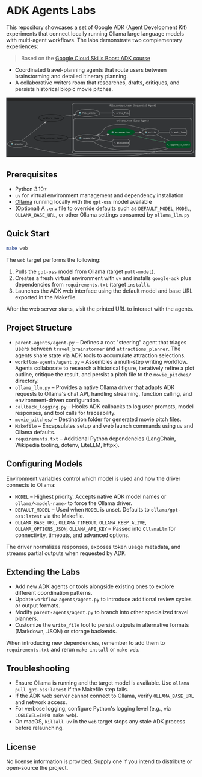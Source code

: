 # ADK Agents Labs

This repository showcases a set of Google ADK (Agent Development Kit) experiments that connect locally running Ollama large language models with multi-agent workflows. The labs demonstrate two complementary experiences:

> Based on the [Google Cloud Skills Boost ADK course](https://www.cloudskillsboost.google/course_templates/1382/labs/module_name)

- Coordinated travel-planning agents that route users between brainstorming and detailed itinerary planning.
- A collaborative writers room that researches, drafts, critiques, and persists historical biopic movie pitches.

![System Flow](images/flow.png)

## Prerequisites

- Python 3.10+
- `uv` for virtual environment management and dependency installation
- [Ollama](https://ollama.com/) running locally with the `gpt-oss` model available
- (Optional) A `.env` file to override defaults such as `DEFAULT_MODEL`, `MODEL`, `OLLAMA_BASE_URL`, or other Ollama settings consumed by `ollama_llm.py`


## Quick Start

```bash
make web
```

The `web` target performs the following:

1. Pulls the `gpt-oss` model from Ollama (target `pull-model`).
2. Creates a fresh virtual environment with `uv` and installs `google-adk` plus dependencies from `requirements.txt` (target `install`).
3. Launches the ADK web interface using the default model and base URL exported in the Makefile.

After the web server starts, visit the printed URL to interact with the agents.


## Project Structure

- `parent-agents/agent.py` – Defines a root "steering" agent that triages users between `travel_brainstormer` and `attractions_planner`. The agents share state via ADK tools to accumulate attraction selections.
- `workflow-agents/agent.py` – Assembles a multi-step writing workflow. Agents collaborate to research a historical figure, iteratively refine a plot outline, critique the result, and persist a pitch file to the `movie_pitches/` directory.
- `ollama_llm.py` – Provides a native Ollama driver that adapts ADK requests to Ollama's chat API, handling streaming, function calling, and environment-driven configuration.
- `callback_logging.py` – Hooks ADK callbacks to log user prompts, model responses, and tool calls for traceability.
- `movie_pitches/` – Destination folder for generated movie pitch files.
- `Makefile` – Encapsulates setup and web launch commands using `uv` and Ollama defaults.
- `requirements.txt` – Additional Python dependencies (LangChain, Wikipedia tooling, dotenv, LiteLLM, httpx).


## Configuring Models

Environment variables control which model is used and how the driver connects to Ollama:

- `MODEL` – Highest priority. Accepts native ADK model names or `ollama/<model-name>` to force the Ollama driver.
- `DEFAULT_MODEL` – Used when `MODEL` is unset. Defaults to `ollama/gpt-oss:latest` via the Makefile.
- `OLLAMA_BASE_URL`, `OLLAMA_TIMEOUT`, `OLLAMA_KEEP_ALIVE`, `OLLAMA_OPTIONS_JSON`, `OLLAMA_API_KEY` – Passed into `OllamaLlm` for connectivity, timeouts, and advanced options.

The driver normalizes responses, exposes token usage metadata, and streams partial outputs when requested by ADK.


## Extending the Labs

- Add new ADK agents or tools alongside existing ones to explore different coordination patterns.
- Update `workflow-agents/agent.py` to introduce additional review cycles or output formats.
- Modify `parent-agents/agent.py` to branch into other specialized travel planners.
- Customize the `write_file` tool to persist outputs in alternative formats (Markdown, JSON) or storage backends.

When introducing new dependencies, remember to add them to `requirements.txt` and rerun `make install` or `make web`.


## Troubleshooting

- Ensure Ollama is running and the target model is available. Use `ollama pull gpt-oss:latest` if the Makefile step fails.
- If the ADK web server cannot connect to Ollama, verify `OLLAMA_BASE_URL` and network access.
- For verbose logging, configure Python's logging level (e.g., via `LOGLEVEL=INFO make web`).
- On macOS, `killall uv` in the `web` target stops any stale ADK process before relaunching.


## License

No license information is provided. Supply one if you intend to distribute or open-source the project.


